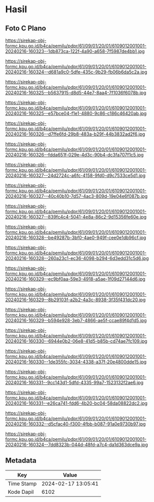 # Hasil

## Foto C Plano

https://sirekap-obj-formc.kpu.go.id/b4ca/pemilu/pdpr/61/09/01/20/01/6109012001001-20240216-160323--1db873ca-122f-4a90-a658-7f5987de4bb1.jpg

https://sirekap-obj-formc.kpu.go.id/b4ca/pemilu/pdpr/61/09/01/20/01/6109012001001-20240216-160324--d681a9c0-5dfe-435c-9b29-fb06b6da5c2a.jpg

https://sirekap-obj-formc.kpu.go.id/b4ca/pemilu/pdpr/61/09/01/20/01/6109012001001-20240216-160325--b5637915-d8d5-44e7-8aa4-7f1036f6078b.jpg

https://sirekap-obj-formc.kpu.go.id/b4ca/pemilu/pdpr/61/09/01/20/01/6109012001001-20240216-160325--e57bce04-f1e1-4880-9c86-c186c46420ab.jpg

https://sirekap-obj-formc.kpu.go.id/b4ca/pemilu/pdpr/61/09/01/20/01/6109012001001-20240216-160326--d7ffe6fd-29b8-483a-b29f-44b3832ad2f6.jpg

https://sirekap-obj-formc.kpu.go.id/b4ca/pemilu/pdpr/61/09/01/20/01/6109012001001-20240216-160326--fdda651f-029e-4d3c-90b4-dc3fa707f1c5.jpg

https://sirekap-obj-formc.kpu.go.id/b4ca/pemilu/pdpr/61/09/01/20/01/6109012001001-20240216-160327--24d2724c-a6fc-4158-9fd0-d9c7533ce5d1.jpg

https://sirekap-obj-formc.kpu.go.id/b4ca/pemilu/pdpr/61/09/01/20/01/6109012001001-20240216-160327--40c40b10-7d57-4ac3-809d-19e04e6f087b.jpg

https://sirekap-obj-formc.kpu.go.id/b4ca/pemilu/pdpr/61/09/01/20/01/6109012001001-20240216-160327--839fc4c4-5041-4e8a-86c2-9d15356fe60e.jpg

https://sirekap-obj-formc.kpu.go.id/b4ca/pemilu/pdpr/61/09/01/20/01/6109012001001-20240216-160328--be49287b-3bf0-4ae0-949f-cee0e1db96cf.jpg

https://sirekap-obj-formc.kpu.go.id/b4ca/pemilu/pdpr/61/09/01/20/01/6109012001001-20240216-160328--260a23c1-ec36-4098-b294-6d3edd31c5d6.jpg

https://sirekap-obj-formc.kpu.go.id/b4ca/pemilu/pdpr/61/09/01/20/01/6109012001001-20240216-160329--ec9bf0aa-59e3-4918-a5ae-1f09d27144d6.jpg

https://sirekap-obj-formc.kpu.go.id/b4ca/pemilu/pdpr/61/09/01/20/01/6109012001001-20240216-160329--8b29103f-a2b2-4a3c-8938-3f35f431dc20.jpg

https://sirekap-obj-formc.kpu.go.id/b4ca/pemilu/pdpr/61/09/01/20/01/6109012001001-20240216-160329--b594e928-3eb7-4866-ae5f-ccae89f4d1d5.jpg

https://sirekap-obj-formc.kpu.go.id/b4ca/pemilu/pdpr/61/09/01/20/01/6109012001001-20240216-160330--6944e0b2-06e8-41d5-b85b-cd74ae7fc109.jpg

https://sirekap-obj-formc.kpu.go.id/b4ca/pemilu/pdpr/61/09/01/20/01/6109012001001-20240216-160330--1de355fc-3034-4338-a37f-20e4800dde15.jpg

https://sirekap-obj-formc.kpu.go.id/b4ca/pemilu/pdpr/61/09/01/20/01/6109012001001-20240216-160331--9cc143d1-5dfd-4335-99a7-1523132f2ae6.jpg

https://sirekap-obj-formc.kpu.go.id/b4ca/pemilu/pdpr/61/09/01/20/01/6109012001001-20240216-160331--e26ca741-fdd6-4b20-bc04-58da08822dc2.jpg

https://sirekap-obj-formc.kpu.go.id/b4ca/pemilu/pdpr/61/09/01/20/01/6109012001001-20240216-160332--d5cfac40-f300-4fbb-b087-91a0e9730b97.jpg

https://sirekap-obj-formc.kpu.go.id/b4ca/pemilu/pdpr/61/09/01/20/01/6109012001001-20240216-160324--7dd8323b-044d-48fd-a7c4-da1d363dce9a.jpg


## Metadata

| Key        | Value               |
| ---------- | ------------------- |
| Time Stamp | 2024-02-17 13:05:41 |
| Kode Dapil | 6102                |



